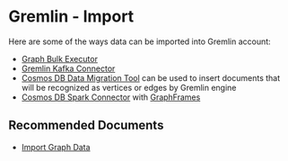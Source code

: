 <properties
	pageTitle="Gremlin data import"
	description="Tools and connectors to import data into Gremlin account"
	service="microsoft.documentdb"
	resource="databaseAccounts"
	authors="olignat"
	ms.author="olignat"
	selfHelpType="generic"
	supportTopicIds="32675631"
	resourceTags=""
	productPesIds="15585"
	cloudEnvironments="public"
	articleId="cosmosdb-gremlin-import"
	displayOrder="181"
	category="Gremlin (Graph)"
/>
# Gremlin - Import

Here are some of the ways data can be imported into Gremlin account: 

* [Graph Bulk Executor](https://docs.microsoft.com/dotnet/api/microsoft.azure.cosmosdb.bulkexecutor.graph?view=azure-dotnet)
* [Gremlin Kafka Connector](https://github.com/Azure/kafka-connect-cosmosdb-graph)
* [Cosmos DB Data Migration Tool](https://docs.microsoft.com/azure/cosmos-db/import-data) can be used to insert documents that will be recognized as vertices or edges by Gremlin engine
* [Cosmos DB Spark Connector](https://github.com/Azure/azure-cosmosdb-spark#using-databricks-notebooks) with [GraphFrames](https://spark-packages.org/package/graphframes/graphframes)

## **Recommended Documents**

* [Import Graph Data](https://docs.microsoft.com/azure/cosmos-db/bulk-executor-graph-dotnet)

